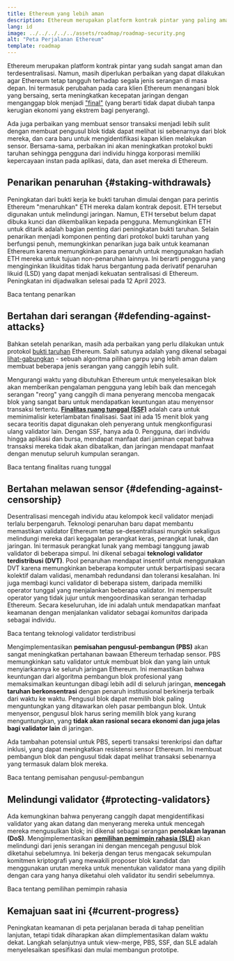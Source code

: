 ```yaml
---
title: Ethereum yang lebih aman
description: Ethereum merupakan platform kontrak pintar yang paling aman dan terdesentralisasi yang pernah ada. Namun, masih diperlukan perbaikan yang dapat dilakukan agar Ethereum tetap tangguh terhadap segala tingkat serangan di masa depan.
lang: id
image: ../../../../../assets/roadmap/roadmap-security.png
alt: "Peta Perjalanan Ethereum"
template: roadmap
---
```


Ethereum merupakan platform kontrak pintar yang sudah sangat aman dan terdesentralisasi. Namun, masih diperlukan perbaikan yang dapat dilakukan agar Ethereum tetap tangguh terhadap segala jenis serangan di masa depan. Ini termasuk perubahan pada cara klien Ethereum menangani blok yang bersaing, serta meningkatkan kecepatan jaringan dengan menganggap blok menjadi ["final"](/developers/docs/consensus-mechanisms/pos/#finality) (yang berarti tidak dapat diubah tanpa kerugian ekonomi yang ekstrem bagi penyerang).

Ada juga perbaikan yang membuat sensor transaksi menjadi lebih sulit dengan membuat pengusul blok tidak dapat melihat isi sebenarnya dari blok mereka, dan cara baru untuk mengidentifikasi kapan klien melakukan sensor. Bersama-sama, perbaikan ini akan meningkatkan protokol bukti taruhan sehingga pengguna dari individu hingga korporasi memiliki kepercayaan instan pada aplikasi, data, dan aset mereka di Ethereum.

## Penarikan penaruhan {#staking-withdrawals}

Peningkatan dari bukti kerja ke bukti taruhan dimulai dengan para perintis Ethereum "menaruhkan" ETH mereka dalam kontrak deposit. ETH tersebut digunakan untuk melindungi jaringan. Namun, ETH tersebut belum dapat dibuka kunci dan dikembalikan kepada pengguna. Memungkinkan ETH untuk ditarik adalah bagian penting dari peningkatan bukti taruhan. Selain penarikan menjadi komponen penting dari protokol bukti taruhan yang berfungsi penuh, memungkinkan penarikan juga baik untuk keamanan Ethereum karena memungkinkan para penaruh untuk menggunakan hadiah ETH mereka untuk tujuan non-penaruhan lainnya. Ini berarti pengguna yang menginginkan likuiditas tidak harus bergantung pada derivatif penaruhan likuid (LSD) yang dapat menjadi kekuatan sentralisasi di Ethereum. Peningkatan ini dijadwalkan selesai pada 12 April 2023.

<ButtonLink variant="outline-color" to="/staking/withdrawals/">Baca tentang penarikan</ButtonLink>

## Bertahan dari serangan {#defending-against-attacks}

Bahkan setelah penarikan, masih ada perbaikan yang perlu dilakukan untuk protokol [bukti taruhan](/developers/docs/consensus-mechanisms/pos/) Ethereum. Salah satunya adalah yang dikenal sebagai [lihat-gabungkan](https://ethresear.ch/t/view-merge-as-a-replacement-for-proposer-boost/13739) - sebuah algoritma pilihan garpu yang lebih aman dalam membuat beberapa jenis serangan yang canggih lebih sulit.

Mengurangi waktu yang dibutuhkan Ethereum untuk menyelesaikan blok akan memberikan pengalaman pengguna yang lebih baik dan mencegah serangan "reorg" yang canggih di mana penyerang mencoba mengacak blok yang sangat baru untuk mendapatkan keuntungan atau menyensor transaksi tertentu. [**Finalitas ruang tunggal (SSF)**](/roadmap/single-slot-finality/) adalah cara untuk meminimalisir keterlambatan finalisasi. Saat ini ada 15 menit blok yang secara teoritis dapat digunakan oleh penyerang untuk mengkonfigurasi ulang validator lain. Dengan SSF, hanya ada 0. Pengguna, dari individu hingga aplikasi dan bursa, mendapat manfaat dari jaminan cepat bahwa transaksi mereka tidak akan dibatalkan, dan jaringan mendapat manfaat dengan menutup seluruh kumpulan serangan.

<ButtonLink variant="outline-color" to="/roadmap/single-slot-finality/">Baca tentang finalitas ruang tunggal</ButtonLink>

## Bertahan melawan sensor {#defending-against-censorship}

Desentralisasi mencegah individu atau kelompok kecil validator menjadi terlalu berpengaruh. Teknologi penaruhan baru dapat membantu memastikan validator Ethereum tetap se-desentralisasi mungkin sekaligus melindungi mereka dari kegagalan perangkat keras, perangkat lunak, dan jaringan. Ini termasuk perangkat lunak yang membagi tanggung jawab validator di beberapa simpul. Ini dikenal sebagai **teknologi validator terdistribusi (DVT)**. Pool penaruhan mendapat insentif untuk menggunakan DVT karena memungkinkan beberapa komputer untuk berpartisipasi secara kolektif dalam validasi, menambah redundansi dan toleransi kesalahan. Ini juga membagi kunci validator di beberapa sistem, daripada memiliki operator tunggal yang menjalankan beberapa validator. Ini mempersulit operator yang tidak jujur untuk mengoordinasikan serangan terhadap Ethereum. Secara keseluruhan, ide ini adalah untuk mendapatkan manfaat keamanan dengan menjalankan validator sebagai _komunitas_ daripada sebagai individu.

<ButtonLink variant="outline-color" to="/staking/dvt/">Baca tentang teknologi validator terdistribusi</ButtonLink>

Mengimplementasikan **pemisahan pengusul-pembangun (PBS)** akan sangat meningkatkan pertahanan bawaan Ethereum terhadap sensor. PBS memungkinkan satu validator untuk membuat blok dan yang lain untuk menyiarkannya ke seluruh jaringan Ethereum. Ini memastikan bahwa keuntungan dari algoritma pembangun blok profesional yang memaksimalkan keuntungan dibagi lebih adil di seluruh jaringan, **mencegah taruhan berkonsentrasi** dengan penaruh institusional berkinerja terbaik dari waktu ke waktu. Pengusul blok dapat memilih blok paling menguntungkan yang ditawarkan oleh pasar pembangun blok. Untuk menyensor, pengusul blok harus sering memilih blok yang kurang menguntungkan, yang **tidak akan rasional secara ekonomi dan juga jelas bagi validator lain** di jaringan.

Ada tambahan potensial untuk PBS, seperti transaksi terenkripsi dan daftar inklusi, yang dapat meningkatkan resistensi sensor Ethereum. Ini membuat pembangun blok dan pengusul tidak dapat melihat transaksi sebenarnya yang termasuk dalam blok mereka.

<ButtonLink variant="outline-color" to="/roadmap/pbs/">Baca tentang pemisahan pengusul-pembangun</ButtonLink>

## Melindungi validator {#protecting-validators}

Ada kemungkinan bahwa penyerang canggih dapat mengidentifikasi validator yang akan datang dan menyerang mereka untuk mencegah mereka mengusulkan blok; ini dikenal sebagai serangan **penolakan layanan (DoS)**. Mengimplementasikan [**pemilihan pemimpin rahasia (SLE)**](/roadmap/secret-leader-election) akan melindungi dari jenis serangan ini dengan mencegah pengusul blok diketahui sebelumnya. Ini bekerja dengan terus mengacak sekumpulan komitmen kriptografi yang mewakili proposer blok kandidat dan menggunakan urutan mereka untuk menentukan validator mana yang dipilih dengan cara yang hanya diketahui oleh validator itu sendiri sebelumnya.

<ButtonLink variant="outline-color" to="/roadmap/secret-leader-election">Baca tentang pemilihan pemimpin rahasia</ButtonLink>

## Kemajuan saat ini {#current-progress}

Peningkatan keamanan di peta perjalanan berada di tahap penelitian lanjutan, tetapi tidak diharapkan akan diimplementasikan dalam waktu dekat. Langkah selanjutnya untuk view-merge, PBS, SSF, dan SLE adalah menyelesaikan spesifikasi dan mulai membangun prototipe.
